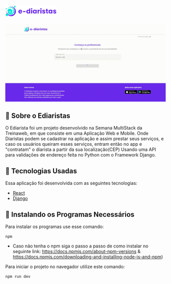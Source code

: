 # <img src="ediaristas/public/img/logos/logo.svg" alt="Ediaristas logo" width="160px"/>

<center> <img src="github/ediaristas.gif" alt="Ediaristas gif" width="560px"/> </center>

  ## 📒 Sobre o Ediaristas
  O Ediarista foi um projeto desenvolvido na Semana MultiStack da Treinaweb, em que consiste em uma Aplicação Web e Mobile.
  Onde Diaristas podem se cadastrar na aplicação e assim prestar seus serviços, e caso os usuários queiram esses serviços,
  entram então no app e "contratam" o diarista a partir da sua localização(CEP)
  Usando uma API para validações de endereço feita no Python com o Framework Django.
  
  ## 🌟 Tecnologias Usadas
  Essa aplicação foi desenvolvida com as seguintes tecnologias:
  
  - [React](https://reactjs.org/)
  - [Django](https://www.djangoproject.com/)

  ## 💾 Instalando os Programas Necessários
  Para instalar os programas use esse comando:
  ```
  npm
  ```
  - Caso não tenha o npm siga o passo a passo de como instalar no seguinte link: https://docs.npmjs.com/about-npm-versions & https://docs.npmjs.com/downloading-and-installing-node-js-and-npm)

  Para iniciar o projeto no navegador utilize este comando:
  ```
  npm run dev
  ```
